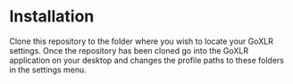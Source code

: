 # Installation

Clone this repository to the folder where you wish to locate your GoXLR settings. Once the repository has been cloned go into the GoXLR application on your desktop and changes the profile paths to these folders in the settings menu.
